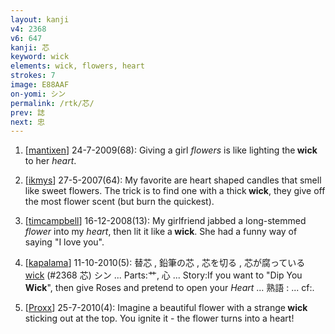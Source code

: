 ```yaml
---
layout: kanji
v4: 2368
v6: 647
kanji: 芯
keyword: wick
elements: wick, flowers, heart
strokes: 7
image: E88AAF
on-yomi: シン
permalink: /rtk/芯/
prev: 誌
next: 忠
---
```


1) [<a href="http://kanji.koohii.com/profile/mantixen">mantixen</a>] 24-7-2009(68): Giving a girl <em>flowers</em> is like lighting the<strong> wick</strong> to her <em>heart</em>.

2) [<a href="http://kanji.koohii.com/profile/ikmys">ikmys</a>] 27-5-2007(64): My favorite are heart shaped candles that smell like sweet flowers. The trick is to find one with a thick<strong> wick</strong>, they give off the most flower scent (but burn the quickest).

3) [<a href="http://kanji.koohii.com/profile/timcampbell">timcampbell</a>] 16-12-2008(13): My girlfriend jabbed a long-stemmed <em>flower</em> into my <em>heart</em>, then lit it like a<strong> wick</strong>. She had a funny way of saying &quot;I love you&quot;.

4) [<a href="http://kanji.koohii.com/profile/kapalama">kapalama</a>] 11-10-2010(5): 替芯 , 鉛筆の芯 , 芯を切る , 芯が腐っている <a href="../v4/2368.html">wick</a> (#2368 芯) シン ... Parts:艹, 心 ... Story:If you want to &quot;Dip You<strong> Wick</strong>&quot;, then give Roses and pretend to open your <em>Heart</em> ... 熟語 : ... cf:.

5) [<a href="http://kanji.koohii.com/profile/Proxx">Proxx</a>] 25-7-2010(4): Imagine a beautiful flower with a strange<strong> wick</strong> sticking out at the top. You ignite it - the flower turns into a heart!

